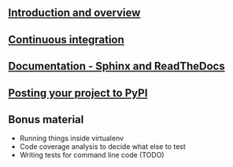 ## [Introduction and overview](https://github.com/dib-lab/2016-pycon-tutorial/issues/2)

## [Continuous integration](https://github.com/dib-lab/2016-pycon-tutorial/issues/4)

## [Documentation - Sphinx and ReadTheDocs](https://github.com/dib-lab/2016-pycon-tutorial/issues/3)

## [Posting your project to PyPI](https://github.com/dib-lab/2016-pycon-tutorial/issues/4)

## Bonus material

- Running things inside virtualenv
- Code coverage analysis to decide what else to test
- Writing tests for command line code (TODO)

